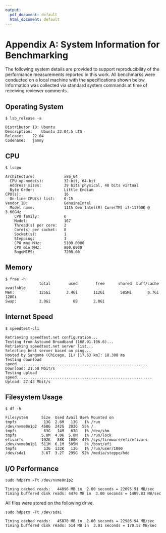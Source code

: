 ```yaml
---
output:
  pdf_document: default
  html_document: default
---
```

# Appendix A: System Information for Benchmarking

The following system details are provided to support reproducibility of the performance measurements reported in this work.
All benchmarks were conducted on a local machine with the specifications shown below. 
Information was collected via standard system commands at time of receiving reviewer comments. 


## Operating System

```
$ lsb_release -a

Distributor ID:	Ubuntu  
Description:	Ubuntu 22.04.5 LTS  
Release:	22.04  
Codename:	jammy  
```

## CPU

```
$ lscpu

Architecture:             x86_64  
  CPU op-mode(s):         32-bit, 64-bit  
  Address sizes:          39 bits physical, 48 bits virtual  
  Byte Order:             Little Endian  
CPU(s):                   16  
  On-line CPU(s) list:    0-15  
Vendor ID:                GenuineIntel  
  Model name:             11th Gen Intel(R) Core(TM) i7-11700K @ 3.60GHz  
    CPU family:           6  
    Model:                167  
    Thread(s) per core:   2  
    Core(s) per socket:   8  
    Socket(s):            1  
    Stepping:             1  
    CPU max MHz:          5100.0000  
    CPU min MHz:          800.0000  
    BogoMIPS:             7200.00  
```

## Memory

```
$ free -h
               total        used        free      shared  buff/cache   available  
Mem:           125Gi       3.4Gi       112Gi       585Mi       9.7Gi       120Gi  
Swap:          2.0Gi          0B       2.0Gi  
```

## Internet Speed

```
$ speedtest-cli

Retrieving speedtest.net configuration...  
Testing from Astound Broadband (168.91.196.6)...  
Retrieving speedtest.net server list...  
Selecting best server based on ping...  
Hosted by Sangoma (Chicago, IL) [17.63 km]: 18.388 ms  
Testing download speed..........................................................  
Download: 21.58 Mbit/s  
Testing upload speed............................................................  
Upload: 27.43 Mbit/s  
```

## Filesystem Usage

```
$ df -h

Filesystem      Size  Used Avail Use% Mounted on  
tmpfs            13G  2.6M   13G   1% /run  
/dev/nvme0n1p2  468G  242G  203G  55% /  
tmpfs            63G   14M   63G   1% /dev/shm  
tmpfs           5.0M  4.0K  5.0M   1% /run/lock  
efivarfs        192K   88K  100K  47% /sys/firmware/efi/efivars  
/dev/nvme0n1p1  511M  6.1M  505M   2% /boot/efi  
tmpfs            13G  132K   13G   1% /run/user/1000  
/dev/sda1       3.6T  3.2T  295G  92% /media/steppe/hdd  
```

## I/O Performance


```
sudo hdparm -Tt /dev/nvme0n1p2

Timing cached reads:   44096 MB in  2.00 seconds = 22095.91 MB/sec  
Timing buffered disk reads: 4470 MB in  3.00 seconds = 1489.83 MB/sec  
```

All files were stored on the following drive.  

```
sudo hdparm -Tt /dev/sda1

Timing cached reads:   45870 MB in  2.00 seconds = 22986.94 MB/sec  
Timing buffered disk reads: 514 MB in  3.01 seconds = 170.57 MB/sec  
```
